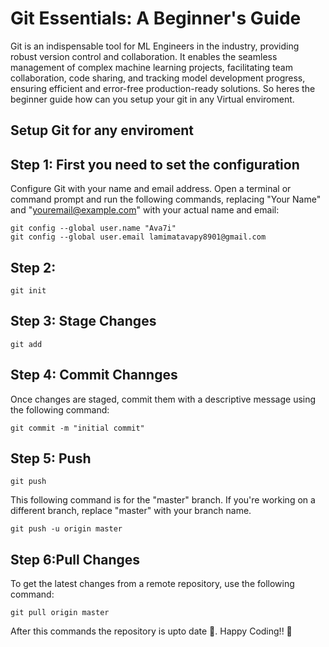 # Git Essentials: A Beginner's Guide

Git is an indispensable tool for ML Engineers in the industry, providing robust version control and collaboration. It enables the seamless management of complex machine learning projects, facilitating team collaboration, code sharing, and tracking model development progress, ensuring efficient and error-free production-ready solutions. 
So heres the beginner guide how can you setup your git in any Virtual enviroment.


## Setup Git for any enviroment 


## Step 1: First you need to set the configuration  
Configure Git with your name and email address. Open a terminal or command prompt and run the following commands, replacing "Your Name" and "youremail@example.com" with your actual name and email:
```
git config --global user.name "Ava7i"
git config --global user.email lamimatavapy8901@gmail.com
```
## Step 2:
```
git init
```

## Step 3: Stage Changes
```
git add
```
## Step 4: Commit Channges
Once changes are staged, commit them with a descriptive message using the following command:
```
git commit -m "initial commit"
```
##  Step 5: Push 
```
git push
```
This following command is for the "master" branch. If you're working on a different branch, replace "master" with your branch name.
```
git push -u origin master
```
## Step 6:Pull Changes
To get the latest changes from a remote repository, use the following command:
```
git pull origin master
```
After this commands the repository is upto date 💯. 
Happy Coding!!	👻
